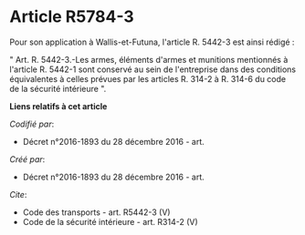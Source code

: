 # Article R5784-3

Pour son application à Wallis-et-Futuna, l'article R. 5442-3 est ainsi rédigé : 

" Art. R. 5442-3.-Les armes, éléments d'armes et munitions mentionnés à l'article R. 5442-1 sont conservé au sein de
l'entreprise dans des conditions équivalentes à celles prévues par les articles R. 314-2 à R. 314-6 du code de la sécurité
intérieure ".

**Liens relatifs à cet article**

_Codifié par_:

  - Décret n°2016-1893 du 28 décembre 2016 - art.

_Créé par_:

  - Décret n°2016-1893 du 28 décembre 2016 - art.

_Cite_:

  - Code des transports - art. R5442-3 (V)
  - Code de la sécurité intérieure - art. R314-2 (V)
